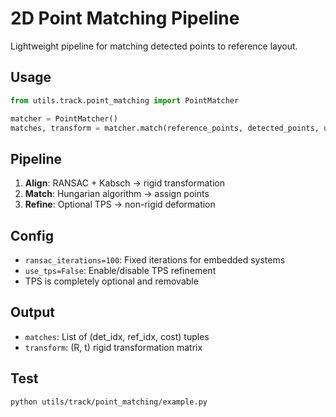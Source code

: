 # 2D Point Matching Pipeline

Lightweight pipeline for matching detected points to reference layout.

## Usage

```python
from utils.track.point_matching import PointMatcher

matcher = PointMatcher()
matches, transform = matcher.match(reference_points, detected_points, use_tps=False)
```

## Pipeline

1. **Align**: RANSAC + Kabsch → rigid transformation
2. **Match**: Hungarian algorithm → assign points  
3. **Refine**: Optional TPS → non-rigid deformation

## Config

- `ransac_iterations=100`: Fixed iterations for embedded systems
- `use_tps=False`: Enable/disable TPS refinement
- TPS is completely optional and removable

## Output

- `matches`: List of (det_idx, ref_idx, cost) tuples
- `transform`: (R, t) rigid transformation matrix

## Test

```bash
python utils/track/point_matching/example.py